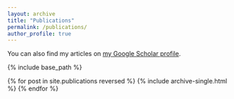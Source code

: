 ```yaml
---
layout: archive
title: "Publications"
permalink: /publications/
author_profile: true
---
```


You can also find my articles on <a style="color: $link_color;" href="https://scholar.google.com/citations?user=QDmoPEQAAAAJ&hl=en">my Google Scholar profile</a>.

{% include base_path %}

{% for post in site.publications reversed %}
  {% include archive-single.html %}
{% endfor %}
